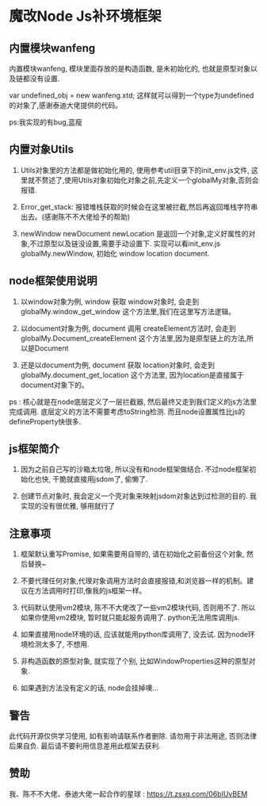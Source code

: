 # 魔改Node Js补环境框架

## 内置模块wanfeng
内置模块wanfeng, 模块里面存放的是构造函数, 是未初始化的, 也就是原型对象以及链都没有设置.

var undefined_obj = new wanfeng.xtd;
这样就可以得到一个type为undefined的对象了,感谢泰迪大佬提供的代码。

ps:我实现的有bug,蓝瘦

## 内置对象Utils
1. Utils对象里的方法都是做初始化用的, 使用参考util目录下的init_env.js文件, 
这里就不赘述了,使用Utils对象初始化对象之前,先定义一个globalMy对象,否则会报错.

2. Error_get_stack: 报错堆栈获取的时候会在这里被拦截,然后再返回堆栈字符串出去。(感谢陈不不大佬给予的帮助)

3. newWindow newDocument newLocation 是返回一个对象,定义好属性的对象,不过原型以及链没设置,需要手动设置下.
实现可以看init_env.js  globalMy.newWindow, 初始化 window location document.

## node框架使用说明

1. 以window对象为例, window 获取 window对象时, 会走到 globalMy.window_get_window 这个方法里,我们在这里写方法逻辑。

2. 以document对象为例, document 调用 createElement方法时, 会走到 globalMy.Document_createElement 这个方法里,因为是原型链上的方法,所以是Document

3. 还是以document为例, document 获取 location对象时, 会走到 globalMy.document_get_location 这个方法里, 因为location是直接属于document对象下的。

ps : 核心就是在node底层定义了一层拦截器, 然后最终又走到我们定义的js方法里完成调用. 底层定义的方法不需要考虑toString检测. 而且node设置属性比js的defineProperty快很多.
 
## js框架简介

1. 因为之前自己写的沙箱太垃圾, 所以没有和node框架做结合. 不过node框架初始化也快, 干脆就直接用jsdom了, 偷懒了. 

2. 创建节点对象时, 我会定义一个壳对象来映射jsdom对象达到过检测的目的. 我实现的没有很优雅, 够用就行了

## 注意事项

1. 框架默认重写Promise, 如果需要用自带的, 请在初始化之前备份这个对象, 然后替换~

2. 不要代理任何对象,代理对象调用方法时会直接报错,和浏览器一样的机制。建议在方法调用时打印,像我的js框架一样。

3. 代码默认使用vm2模块, 陈不不大佬改了一些vm2模块代码, 否则用不了. 所以如果你使用vm2模块, 暂时就只能起服务调用了. python无法用库调用js.

4. 如果直接用node环境的话, 应该就能用python库调用了, 没去试.  因为node环境检测太多了, 不想用.

5. 非构造函数的原型对象, 就实现了个别, 比如WindowProperties这种的原型对象.

6. 如果遇到方法没有定义的话, node会挂掉噢...

## 警告

此代码开源仅供学习使用,  如有影响请联系作者删除. 请勿用于非法用途, 否则法律后果自负. 最后请不要利用信息差用此框架去获利.

## 赞助
我、陈不不大佬、泰迪大佬一起合作的星球 : https://t.zsxq.com/06bIUvBEM